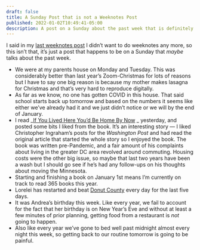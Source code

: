 ```yaml
---
draft: false
title: A Sunday Post that is not a Weeknotes Post
published: 2022-01-02T10:49:41-05:00
description: A post on a Sunday about the past week that is definitely not a weeknotes post.
---
```

I said in my [last weeknotes post][1] I didn’t want to do weeknotes any more, so this isn’t that, it’s just a post that happens to be on a Sunday that _maybe_ talks about the past week.
- We were at my parents house on Monday and Tuesday. This was considerably better than last year’s Zoom-Christmas for lots of reasons but I have to say one big reason is because my mother makes lasagna for Christmas and that’s very hard to reproduce digitally.
- As far as we know, no one has gotten COVID in this house. That said school starts back up tomorrow and based on the numbers it seems like either we’ve already had it and we just didn’t notice or we will by the end of January.
- I read _[If You Lived Here You’d Be Home By Now][2] _ yesterday, and posted some bits I liked from the book. It’s an interesting story — I liked Christopher Ingraham’s posts for the _Washington Post_ and had read the original article that started the whole story so I enjoyed the book. The book was written pre-Pandemic, and a fair amount of his complaints about living in the greater DC area revolved around commuting. Housing costs were the other big issue, so maybe that last two years have been a wash but I should go see if he’s had any follow-ups on his thoughts about moving the Minnesota.
- Starting and finishing a book on January 1st means I’m currently on track to read 365 books this year.
- Lorelei has restarted and beat [Donut County][3] every day for the last five days.
- It was Andrea’s birthday this week. Like every year, we fail to account for the fact that her birthday is on New Year’s Eve and without at least a few minutes of prior planning, getting food from a restaurant is _not_ going to happen.
- Also like every year we’ve gone to bed well past midnight almost every night this week, so getting back to our routine tomorrow is going to be painful.

[1]:	https://www.builtwith.coffee/blog-posts/2021/12/weeknotes-for-the-week-ending-december-26-2021
[2]:	https://www.builtwith.coffee/books/2022/if-you-lived-here
[3]:	https://www.nintendo.com/games/detail/donut-county-switch/